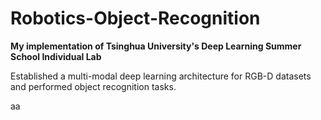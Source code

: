 # Robotics-Object-Recognition

**My implementation of Tsinghua University's Deep Learning Summer School Individual Lab**


Established a multi-modal deep learning architecture for RGB-D datasets and performed object recognition tasks.

aa